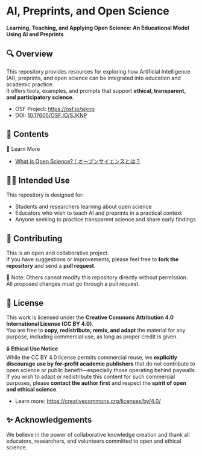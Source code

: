 # AI, Preprints, and Open Science  
**Learning, Teaching, and Applying Open Science: An Educational Model Using AI and Preprints**

## 🔍 Overview  
This repository provides resources for exploring how Artificial Intelligence (AI), preprints, and open science can be integrated into education and academic practice.  
It offers tools, examples, and prompts that support **ethical, transparent, and participatory science**.

- OSF Project: https://osf.io/sjknp  
- DOI: [10.17605/OSF.IO/SJKNP](https://doi.org/10.17605/OSF.IO/SJKNP)

## 📁 Contents  
📘 Learn More  
- [What is Open Science? / オープンサイエンスとは？](docs/what-is-open-science.md)


## 🧑‍🏫 Intended Use  
This repository is designed for:

- Students and researchers learning about open science  
- Educators who wish to teach AI and preprints in a practical context  
- Anyone seeking to practice transparent science and share early findings  

## 🤝 Contributing  
This is an open and collaborative project.  
If you have suggestions or improvements, please feel free to **fork the repository** and send a **pull request**.

📌 Note: Others cannot modify this repository directly without permission.  
All proposed changes must go through a pull request.

## 🔖 License  
This work is licensed under the **Creative Commons Attribution 4.0 International License (CC BY 4.0)**.  
You are free to **copy, redistribute, remix, and adapt** the material for any purpose, including commercial use, as long as proper credit is given.

🔒 **Ethical Use Notice**  
While the CC BY 4.0 license permits commercial reuse, we **explicitly discourage use by for-profit academic publishers** that do not contribute to open science or public benefit—especially those operating behind paywalls.  
If you wish to adapt or redistribute this content for such commercial purposes, please **contact the author first** and respect the **spirit of open and ethical science**.

- Learn more: https://creativecommons.org/licenses/by/4.0/

## ✨ Acknowledgements  
We believe in the power of collaborative knowledge creation and thank all educators, researchers, and volunteers committed to open and ethical science.
